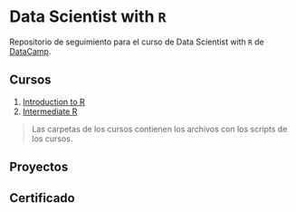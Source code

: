 # Data Scientist with `R`

Repositorio de seguimiento para el curso de Data Scientist with `R` de [DataCamp](https://www.datacamp.com/tracks/data-scientist-with-r).

## Cursos
1. [Introduction to R]()
2. [Intermediate R](./Intermediate%20R/)

> Las carpetas de los cursos contienen los archivos con los scripts de los cursos.

## Proyectos

## Certificado

